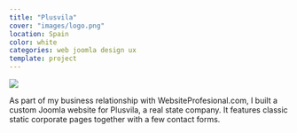 ```yaml
---
title: "Plusvila"
cover: "images/logo.png"
location: Spain
color: white
categories: web joomla design ux
template: project
---
```


![](/work/plusvila/images/1.png)

As part of my business relationship with WebsiteProfesional.com, I built a custom Joomla website for Plusvila, a real state company. It features classic static corporate pages together with a few contact forms.

